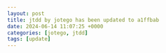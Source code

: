 ```yaml
---
layout: post
title: jtdd by jotego has been updated to a1ffbab
date: 2024-06-14 11:07:25 +0000
categories: [jotego, jtdd]
tags: [update]
---
```


